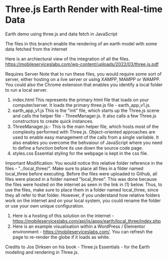 # Three.js Earth Render with Real-time Data
Earth demo using three.js and data fetch in JavaScript

The files in this branch enable the rendering of an earth model with some data fetched from the internet

Here is an archiectural view of the integration of all the files.
https://mobileserviceslabs.com/wp-content/uploads/2022/03/three.js.pdf

Requires Server
Note that to run these files, you would require some sort of server, either hosting on a live server or using XAMPP, MAMPP or WAMPP. You could also the Chrome extension that enables you identify a local folder to run a local server. 

1. index.html
   This represents the primary html file that loads on your computer/server. It loads the primary three.js file - earth_app_v1.js.
2. earth_app_v1.js
   This is the "init" file, which starts up the Three.js scene and calls the helper file - ThreeManager.js. It also calls a few Three.js constructors to create quick instances.
3. ThreeManager.js:- 
   This is the main helper file, which hosts most of the complexity performed with Three.js. Object-oriented approaches are used to enable easy management of the 
   calls from a single varilable. It also enables you overcome the behvaiour of JavaScript where you need to define a function before its use down the source code page.
4. styles.css
   Essential styling for the webpage is kept in the css file.

Important Modification:
You would notice this relative folder reference in the files - "../local_three/". 
Make sure to place all files in a filder named local_three before executing. Before the files were uploaded to Github, all files were placed in a folder named "local_three". This was done because the files were hosted on the internet as seen in the link in (1) below. Thus, to use the files, make sure to place them in a folder named local_three, since they all refer to that folder. However, if you understand how relative folders work on the internet and on your local system, you could rename the folder or use your own unique configuration.

1. Here is a hosting of this solution on the internet - https://mobileserviceslabs.com/api/js/apps/earth/local_three/index.php
2. Here is an example visualisation within a WordPress / Elementor environment - https://mobileserviceslabs.com/. You can refresh the page to re-render the globe if it loads as white.


Credits to Jos Dirksen on his book - Three.js Essentials - for the Earth modeling and rendering in Three.js.
